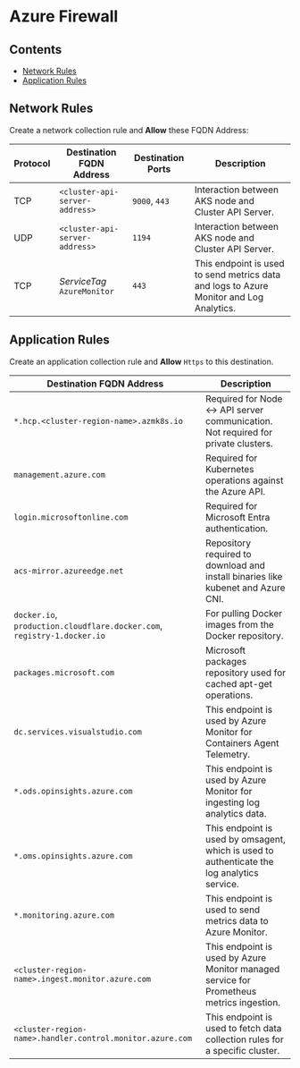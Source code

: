 # Azure Firewall

## Contents

- [Network Rules](#network-rules)
- [Application Rules](#application-rules)

## Network Rules

Create a network collection rule and __Allow__ these FQDN Address:

| Protocol | Destination FQDN Address | Destination Ports | Description |
|----------|----------------------|-------------------|-------------|
| TCP      | `<cluster-api-server-address>` | `9000`, `443`     | Interaction between AKS node and Cluster API Server.      |
| UDP      | `<cluster-api-server-address>` | `1194`            | Interaction between AKS node and Cluster API Server.      |
| TCP       | _ServiceTag_ `AzureMonitor` | `443` | This endpoint is used to send metrics data and logs to Azure Monitor and Log Analytics. |

## Application Rules

Create an application collection rule and __Allow__ `Https` to this destination.

| Destination FQDN Address         |Description                   |
|----------------------------------|------------------------------|
| `*.hcp.<cluster-region-name>.azmk8s.io`       | Required for Node <-> API server communication. Not required for private clusters. |
| `management.azure.com`                | Required for Kubernetes operations against the Azure API. |
| `login.microsoftonline.com`           | Required for Microsoft Entra authentication. |
| `acs-mirror.azureedge.net`            | Repository required to download and install binaries like kubenet and Azure CNI. |
| `docker.io`, `production.cloudflare.docker.com`, `registry-1.docker.io`   | For pulling Docker images from the Docker repository. |
| `packages.microsoft.com`              | Microsoft packages repository used for cached apt-get operations. |
| `dc.services.visualstudio.com`            | This endpoint is used by Azure Monitor for Containers Agent Telemetry. |
| `*.ods.opinsights.azure.com`            | This endpoint is used by Azure Monitor for ingesting log analytics data. |
| `*.oms.opinsights.azure.com`            | This endpoint is used by omsagent, which is used to authenticate the log analytics service. |
| `*.monitoring.azure.com`                | This endpoint is used to send metrics data to Azure Monitor. |
| `<cluster-region-name>.ingest.monitor.azure.com` | This endpoint is used by Azure Monitor managed service for Prometheus metrics ingestion. |
| `<cluster-region-name>.handler.control.monitor.azure.com`  | This endpoint is used to fetch data collection rules for a specific cluster. |
